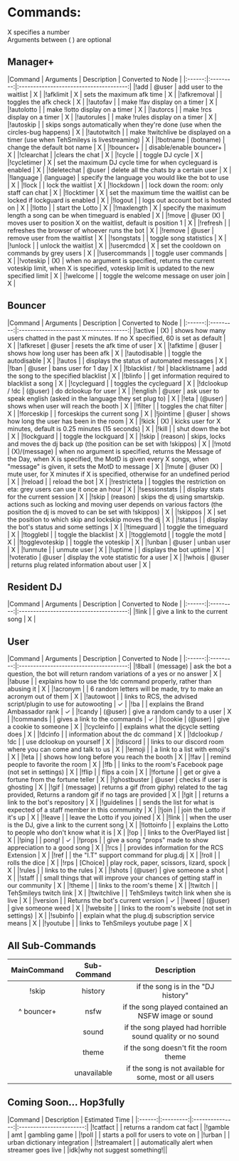 Commands:
=========

X specifies a number  
Arguments between ( ) are optional


Manager+
--------

|Command | Arguments |  Description | Converted to Node |
|:------:|:---------:|:--------------------------------------:|
|!add | @user | add user to the waitlist | X |
|!afklimit | X | sets the maximum afk time | X |
|!afkremoval | | toggles the afk check | X |
|!autofav | | make !fav display on a timer | X |
|!autolotto | | make !lotto display on a timer | X |
|!autorcs | | make !rcs display on a timer | X |
|!autorules | | make !rules display on a timer | X |
|!autoskip | | skips songs automatically when they're done (use when the circles-bug happens) | X |
|!autotwitch | | make !twitchlive be displayed on a timer (use when TehSmileys is livestreaming) | X |
|!botname | (botname) | change the default bot name | X |
|!bouncer+ | | disable/enable bouncer+ | X |
|!clearchat | |clears the chat | X |
|!cycle | | toggle DJ cycle | X |
|!cycletimer | X | set the maximum DJ cycle time for when cycleguard is enabled | X |
|!deletechat | @user | delete all the chats by a certain user | X |
|!language | (language) | specify the language you would like the bot to use | X |
|!lock | | lock the waitlist | X |
|!lockdown | | lock down the room: only staff can chat | X |
|!locktimer | X | set the maximum time the waitlist can be locked if lockguard is enabled | X |
|!logout | | logs out account bot is hosted on | X |
|!lotto | | start the Lotto | X |
|!maxlength | X | specify the maximum length a song can be when timeguard is enabled | X |
|!move | @user (X) | moves user to position X on the waitlist, default is position 1 | X |
|!refresh | | refreshes the browser of whoever runs the bot | X |
|!remove | @user | remove user from the waitlist | X |
|!songstats | | toggle song statistics | X |
|!unlock | | unlock the waitlist | X |
|!usercmdcd | X | set the cooldown on commands by grey users | X |
|!usercommands | | toggle user commands | X |
|!voteskip | (X) | when no argument is specified, returns the current voteskip limit, when X is specified, voteskip limit is updated to the new specified limit | X |
|!welcome | | toggle the welcome message on user join | X |

Bouncer
-------

|Command | Arguments |  Description | Converted to Node |
|:------:|:---------:|:--------------------------------------:|
|!active | (X) | shows how many users chatted in the past X minutes. If no X specified, 60 is set as default | X |
|!afkreset | @user | resets the afk time of user | X |
|!afktime | @user | shows how long user has been afk | X |
|!autodisable | | toggle the autodisable | X |
|!autos | | displays the status of automated messages | X |
|!ban | @user | bans user for 1 day | X |
|!blacklist / !bl | blacklistname | add the song to the specified blacklist | X |
|!blinfo | | get information required to blacklist a song | X |
|!cycleguard | | toggles the cycleguard | X |
|!dclookup / !dc | (@user) | do dclookup for user | X |
|!english | @user | ask user to speak english (asked in the language they set plug to) | X |
|!eta | (@user) | shows when user will reach the booth | X |
|!filter | | toggles the chat filter | X |
|!forceskip | | forceskips the current song | X |
|!jointime | @user | shows how long the user has been in the room | X |
|!kick | (X) | kicks user for X minutes, default is 0.25 minutes (15 seconds) | X |
|!kill | | shut down the bot | X |
|!lockguard | | toggle the lockguard | X |
|!skip | (reason) | skips, locks and moves the dj back up (the position can be set with !skippos) | X |
|!motd | (X)/(message) | when no argument is specified, returns the Message of the Day, when X is specified, the MotD is given every X songs, when "message" is given, it sets the MotD to message | X |
|!mute | @user (X) | mute user, for X minutes if X is specified, otherwise for an undefined period | X |
|!reload | | reload the bot | X |
|!restricteta | | toggles the restriction on eta: grey users can use it once an hour | X |
|!sessionstats | | display stats for the current session | X |
|!skip | (reason) | skips the dj using smartskip. actions such as locking and moving user depends on various factors (the position the dj is moved to can be set with !skippos) | X |
|!skippos | X | set the position to which skip and lockskip moves the dj | X |
|!status | | display the bot's status and some settings | X |
|!timeguard | | toggle the timeguard | X |
|!togglebl | | toggle the blacklist | X |
|!togglemotd | | toggle the motd | X |
|!togglevoteskip | | toggle the voteskip | X |
|!unban | @user | unban user | X |
|!unmute | | unmute user | X |
|!uptime | | displays the bot uptime | X |
|!voteratio | @user | display the vote statistic for a user | X |
|!whois | @user | returns plug related information about user | X |

Resident DJ
-----------

|Command | Arguments |  Description | Converted to Node |
|:------:|:---------:|:--------------------------------------:|
|!link | | give a link to the current song | X |



User
----

|Command | Arguments |  Description | Converted to Node |
|:------:|:---------:|:--------------------------------------:|
|!8ball | (message) | ask the bot a question, the bot will return random variations of a yes or no answer | X |
|!abuse | | explains how to use the !dc command properly, rather than abusing it | X |
|!acronym | | 6 random letters will be made, try to make an acronym out of them | X |
|!autowoot | | links to RCS, the advised script/plugin to use for autowooting | ✓ |
|!ba | | explains the Brand Ambassador rank | ✓ |
|!candy | (@user) | give a random candy to a user | X |
|!commands | | gives a link to the commands | ✓ |
|!cookie | (@user) | give a cookie to someone | X |
|!cycleinfo | | explains what the djcycle setting does | X |
|!dcinfo | | information about the dc command | X |
|!dclookup / !dc | | use dclookup on yourself | X |
|!discord | | links to our discord room where you can come and talk to us | X |
|!emoji | | a link to a list with emoji's | X |
|!eta | | shows how long before you reach the booth | X |
|!fav | | remind people to favorite the room | X |
|!fb | | links to the room's Facebook page (not set in settings) | X |
|!flip | | flips a coin | X |
|!fortune | | get or give a fortune from the fortune teller | X |
|!ghostbuster | @user | checks if user is ghosting | X |
|!gif | (message) | returns a gif (from giphy) related to the tag provided, Returns a random gif if no tags are provided | X |
|!git | | returns a link to the bot's repository | X |
|!guidelines | | sends the list for what is expected of a staff member in this community | X |
|!join | | join the Lotto if it's up | X |
|!leave | | leave the Lotto if you joined | X |
|!link | | when the user is the DJ, give a link to the current song | X |
|!lottoinfo | | explains the Lotto to people who don't know what it is | X |
|!op | | links to the OverPlayed list | X |
|!ping | | pong! | ✓ |
|!props | | give a song "props" made to show appreciation to a good song | X |
|!rcs | | provides information for the RCS Extension | X |
|!ref | | the "I.T" support command for plug.dj | X |
|!roll | | rolls the dice | X |
|!rps | [Choice] | play rock, paper, scissors, lizard, spock | X |
|!rules | | links to the rules | X |
|!shots | (@user) | give someone a shot | X |
|!staff | | small things that will improve your chances of getting staff in our community | X |
|!theme | | links to the room's theme | X |
|!twitch | | TehSmileys twitch link | X |
|!twitchlive | | TehSmileys twitch link when she is live | X |
|!version | | Returns the bot's current version | ✓ |
|!weed | (@user) | give someone weed | X |
|!website | | links to the room's website (not set in settings) | X |
|!subinfo | | explain what the plug.dj subscription service means | X |
|!youtube | | links to TehSmileys youtube page | X |


All Sub-Commands
-----------------

|MainCommand | Sub-Command | Description |
|:------:|:---------:|:--------------------------------------:|
|!skip | history | if the song is in the "DJ history" |
|^ bouncer+|nsfw | if the song played contained an NSFW image or sound |
||sound | if the song played had horrible sound quality or no sound |
||theme | if the song doesn't fit the room theme  |
||unavailable | if the song is not available for some, most or all users |

Coming Soon... Hop3fully
-------------------------

|Command | Description | Estimated Time |
|:------:|:---------:|:---------------:|:-----------------------:|
|!catfact | | returns a random cat fact |
|!gamble | amt | gambling game |
|!poll | | starts a poll for users to vote on |
|!urban | | urban dictionary integration |
|!streamalert | | automatically alert when streamer goes live |
|idk|why not suggest something!||
